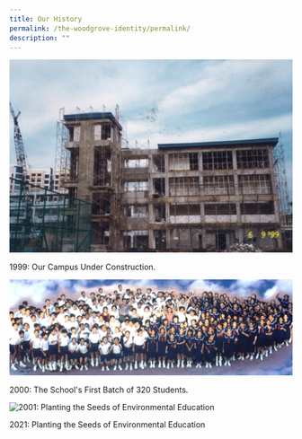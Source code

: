 ```yaml
---
title: Our History
permalink: /the-woodgrove-identity/permalink/
description: ""
---
```

![1999: Our Campus Under Construction](/images/The%20Woodgrove%20Spirit/School%20Under%20Construction.png)

1999: Our Campus Under Construction.

![2000: The School's First Batch of 320 Students.](/images/The%20Woodgrove%20Spirit/Pioneer%20batch%20of%20students.png)

2000: The School's First Batch of 320 Students.

![2001: Planting the Seeds of Environmental Education]()

2021: Planting the Seeds of Environmental Education

